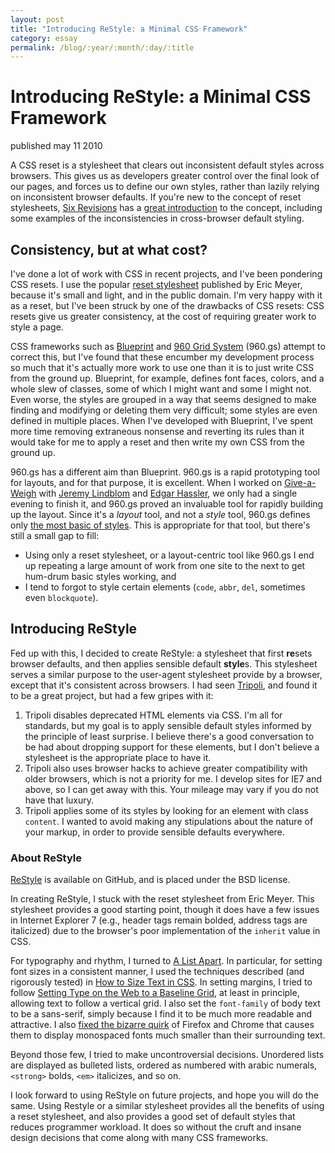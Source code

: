 ```yaml
---
layout: post
title: "Introducing ReStyle: a Minimal CSS Framework"
category: essay
permalink: /blog/:year/:month/:day/:title
---
```



# Introducing ReStyle: a Minimal CSS Framework

<span class="pubdate">published may 11 2010</span>

<p>A CSS reset is a stylesheet that clears out inconsistent default styles across browsers. This gives us as developers greater control over the final look of our pages, and forces us to define our own styles, rather than lazily relying on inconsistent browser defaults. If you're new to the concept of reset stylesheets, <a href="http://sixrevisions.com/">Six Revisions</a> has a <a href="http://sixrevisions.com/css/css-tips/css-tip-1-resetting-your-styles-with-css-reset/">great introduction</a> to the concept, including some examples of the inconsistencies in cross-browser default styling.</p>

<h2>Consistency, but at what cost?</h2>

<p>I've done a lot of work with CSS in recent projects, and I've been pondering CSS resets. I use the popular <a href="http://meyerweb.com/eric/tools/css/reset/">reset stylesheet</a> published by Eric Meyer, because it's small and light, and in the public domain. I'm very happy with it as a reset, but I've been struck by one of the drawbacks of CSS resets: CSS resets give us greater consistency, at the cost of requiring greater work to style a page. </p>

<p>CSS frameworks such as <a href="http://www.blueprintcss.org/">Blueprint</a> and <a href="http://960.gs/">960 Grid System</a> (960.gs) attempt to correct this, but I've found that these encumber my development process so much that it's actually more work to use one than it is to just write CSS from the ground up. Blueprint, for example, defines font faces, colors, and a whole slew of classes, some of which I might want and some I might not. Even worse, the styles are grouped in a way that seems designed to make finding and modifying or deleting them very difficult; some styles are even defined in multiple places. When I've developed with Blueprint, I've spent more time removing extraneous nonsense and reverting its rules than it would take for me to apply a reset and then write my own CSS from the ground up. </p>

<p>960.gs has a different aim than Blueprint. 960.gs is a rapid prototyping tool for layouts, and for that purpose, it is excellent. When I worked on <a href="http://www.giveaweigh.com/">Give-a-Weigh</a> with <a href="http://webdevilaz.com/">Jeremy Lindblom</a> and <a href="http://edgarhassler.com/">Edgar Hassler</a>, we only had a single evening to finish it, and 960.gs proved an invaluable tool for rapidly building up the layout. Since it's a <em>layout</em> tool, and not a <em>style</em> tool, 960.gs defines only <a href="http://github.com/nathansmith/960-Grid-System/blob/master/code/css/uncompressed/text.css">the most basic of styles</a>. This is appropriate for that tool, but there's still a small gap to fill:</p>

<ul>
<li>Using only a reset stylesheet, or a layout-centric tool like 960.gs I end up repeating a large amount of work from one site to the next to get hum-drum basic styles working, and </li>
<li>I tend to forgot to style certain elements (<code>code</code>, <code>abbr</code>, <code>del</code>, sometimes even <code>blockquote</code>).</li>
</ul>

<h2>Introducing ReStyle</h2>

<p>Fed up with this, I decided to create ReStyle: a stylesheet that first <strong>re</strong>sets browser defaults, and then applies sensible default <strong>style</strong>s. This stylesheet serves a similar purpose to the user-agent stylesheet provide by a browser, except that it's consistent across browsers. I had seen <a href="http://devkick.com/lab/tripoli/">Tripoli</a>, and found it to be a great project, but had a few gripes with it:</p>

<ol>
<li>Tripoli disables deprecated HTML elements via CSS. I'm all for standards, but my goal is to apply sensible default styles informed by the principle of least surprise. I believe there's a good conversation to be had about dropping support for these elements, but I don't believe a stylesheet is the appropriate place to have it.</li>
<li>Tripoli also uses browser hacks to achieve greater compatibility with older browsers, which is not a priority for me. I develop sites for IE7 and above, so I can get away with this. Your mileage may vary if you do not have that luxury.</li>
<li>Tripoli applies some of its styles by looking for an element with class <code>content</code>. I wanted to avoid making any stipulations about the nature of your markup, in order to provide sensible defaults everywhere.</li>
</ol>

<h3>About ReStyle</h3>

<p><a href="https://github.com/dtb/Restyle">ReStyle</a> is available on GitHub, and is placed under the BSD license.</p>

<p>In creating ReStyle, I stuck with the reset stylesheet from Eric Meyer. This stylesheet provides a good starting point, though it does have a few issues in Internet Explorer 7 (e.g., header tags remain bolded, address tags are italicized) due to the browser's poor implementation of the <code>inherit</code> value in CSS.</p>

<p>For typography and rhythm, I turned to <a href="http://www.alistapart.com/">A List Apart</a>. In particular, for setting font sizes in a consistent manner, I used the techniques described (and rigorously tested) in <a href="http://www.alistapart.com/articles/howtosizetextincss/">How to Size Text in CSS</a>. In setting margins, I tried to follow <a href="http://www.alistapart.com/articles/settingtypeontheweb/">Setting Type on the Web to a Baseline Grid</a>, at least in principle, allowing text to follow a vertical grid. I also set the <code>font-family</code> of body text to be a sans-serif, simply because I find it to be much more readable and attractive. I also <a href="http://www.undermyhat.org/blog/2009/09/css-font-family-monospace-renders-inconsistently-in-firefox-and-chrome/">fixed the bizarre quirk</a> of Firefox and Chrome that causes them to display monospaced fonts much smaller than their surrounding text.</p>

<p>Beyond those few, I tried to make uncontroversial decisions. Unordered lists are displayed as bulleted lists, ordered as numbered with arabic numerals, <code>&lt;strong&gt;</code> bolds, <code>&lt;em&gt;</code> italicizes, and so on. </p>

<p>I look forward to using ReStyle on future projects, and hope you will do the same. Using Restyle or a similar stylesheet provides all the benefits of using a reset stylesheet, and also provides a good set of default styles that reduces programmer workload. It does so without the cruft and insane design decisions that come along with many CSS frameworks.</p>
